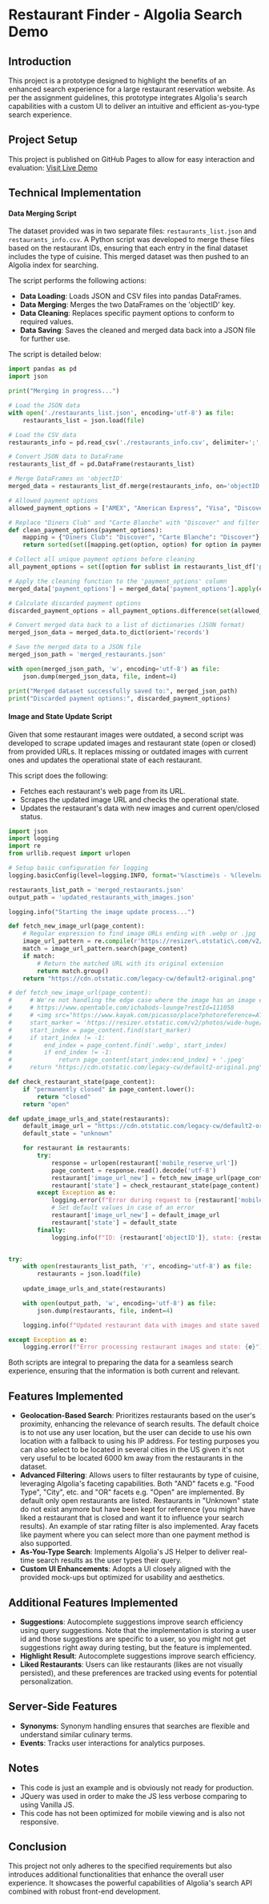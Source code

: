 # Restaurant Finder - Algolia Search Demo

## Introduction

This project is a prototype designed to highlight the benefits of an enhanced search experience for a large restaurant reservation website. As per the assignment guidelines, this prototype integrates Algolia's search capabilities with a custom UI to deliver an intuitive and efficient as-you-type search experience.

## Project Setup

This project is published on GitHub Pages to allow for easy interaction and evaluation: [Visit Live Demo](https://jonx.github.io/algolia/)

## Technical Implementation

#### Data Merging Script

The dataset provided was in two separate files: `restaurants_list.json` and `restaurants_info.csv`. A Python script was developed to merge these files based on the restaurant IDs, ensuring that each entry in the final dataset includes the type of cuisine. This merged dataset was then pushed to an Algolia index for searching.

The script performs the following actions:
- **Data Loading**: Loads JSON and CSV files into pandas DataFrames.
- **Data Merging**: Merges the two DataFrames on the 'objectID' key.
- **Data Cleaning**: Replaces specific payment options to conform to required values.
- **Data Saving**: Saves the cleaned and merged data back into a JSON file for further use.

The script is detailed below:

```python
import pandas as pd
import json

print("Merging in progress...")

# Load the JSON data
with open('./restaurants_list.json', encoding='utf-8') as file:
    restaurants_list = json.load(file)

# Load the CSV data
restaurants_info = pd.read_csv('./restaurants_info.csv', delimiter=';', encoding='utf-8')

# Convert JSON data to DataFrame
restaurants_list_df = pd.DataFrame(restaurants_list)

# Merge DataFrames on 'objectID'
merged_data = restaurants_list_df.merge(restaurants_info, on='objectID', how='left')

# Allowed payment options
allowed_payment_options = ["AMEX", "American Express", "Visa", "Discover", "MasterCard"]

# Replace "Diners Club" and "Carte Blanche" with "Discover" and filter allowed payment options
def clean_payment_options(payment_options):
    mapping = {"Diners Club": "Discover", "Carte Blanche": "Discover"}
    return sorted(set([mapping.get(option, option) for option in payment_options if option in allowed_payment_options]))

# Collect all unique payment options before cleaning
all_payment_options = set([option for sublist in restaurants_list_df['payment_options'] for option in sublist])

# Apply the cleaning function to the 'payment_options' column
merged_data['payment_options'] = merged_data['payment_options'].apply(clean_payment_options)

# Calculate discarded payment options
discarded_payment_options = all_payment_options.difference(set(allowed_payment_options)).difference({"Diners Club", "Carte Blanche"})

# Convert merged data back to a list of dictionaries (JSON format)
merged_json_data = merged_data.to_dict(orient='records')

# Save the merged data to a JSON file
merged_json_path = 'merged_restaurants.json'

with open(merged_json_path, 'w', encoding='utf-8') as file:
    json.dump(merged_json_data, file, indent=4)

print("Merged dataset successfully saved to:", merged_json_path)
print("Discarded payment options:", discarded_payment_options)
```

#### Image and State Update Script

Given that some restaurant images were outdated, a second script was developed to scrape updated images and restaurant state (open or closed) from provided URLs. It replaces missing or outdated images with current ones and updates the operational state of each restaurant.

This script does the following:
- Fetches each restaurant's web page from its URL.
- Scrapes the updated image URL and checks the operational state.
- Updates the restaurant's data with new images and current open/closed status.

```python
import json
import logging
import re
from urllib.request import urlopen

# Setup basic configuration for logging
logging.basicConfig(level=logging.INFO, format='%(asctime)s - %(levelname)s - %(message)s')

restaurants_list_path = 'merged_restaurants.json'
output_path = 'updated_restaurants_with_images.json'

logging.info("Starting the image update process...")

def fetch_new_image_url(page_content):
    # Regular expression to find image URLs ending with .webp or .jpg
    image_url_pattern = re.compile(r'https://resizer\.otstatic\.com/v2/photos/[^.]+?\.(webp|jpg|jpeg)')
    match = image_url_pattern.search(page_content)
    if match:
        # Return the matched URL with its original extension
        return match.group()
    return "https://cdn.otstatic.com/legacy-cw/default2-original.png"

# def fetch_new_image_url(page_content):
#     # We're not handling the edge case where the image has an image external to opentable like this one:
#     # https://www.opentable.com/ichabods-lounge?restId=111058
#     # <img src="https://www.kayak.com/picasso/place?photoreference=ATplDJZBRDKmFeQLXmnctrQxAwrVcwl05bqZ5kdlz3ypx5_jsfn6zHjepeZa8rWSaRXH68LstBs_XGSmGScpwVNGds9vQPM-LapfRm8UF7uoYGM-PsrgAZP90kChyxuaFwLa8tzCcPG6Z2eMU0pMHqtsSVPXPCa-fYcE5iyp_qoyE6yBTMah&amp;caller=opentable-pms-prod-sc&amp;maxheight=720" alt="Ichabod's Lounge, Las Vegas, NV" class="sbo1nca9mYc- MiUu-Hmt5zk-" title="Ichabod's Lounge, Las Vegas, NV" data-test="restaurant-profile-photo" fetchpriority="high">
#     start_marker = 'https://resizer.otstatic.com/v2/photos/wide-huge/'
#     start_index = page_content.find(start_marker)
#     if start_index != -1:
#         end_index = page_content.find('.webp', start_index)
#         if end_index != -1:
#             return page_content[start_index:end_index] + '.jpeg'
#     return "https://cdn.otstatic.com/legacy-cw/default2-original.png"

def check_restaurant_state(page_content):
    if "permanently closed" in page_content.lower():
        return "closed"
    return "open"

def update_image_urls_and_state(restaurants):
    default_image_url = "https://cdn.otstatic.com/legacy-cw/default2-original.png"
    default_state = "unknown"

    for restaurant in restaurants:
        try:
            response = urlopen(restaurant['mobile_reserve_url'])
            page_content = response.read().decode('utf-8')
            restaurant['image_url_new'] = fetch_new_image_url(page_content) or default_image_url
            restaurant['state'] = check_restaurant_state(page_content)
        except Exception as e:
            logging.error(f"Error during request to {restaurant['mobile_reserve_url']}: {e}")
            # Set default values in case of an error
            restaurant['image_url_new'] = default_image_url
            restaurant['state'] = default_state
        finally:
            logging.info(f"ID: {restaurant['objectID']}, state: {restaurant['state']}, New Image URL: {restaurant['image_url_new']}")


try:
    with open(restaurants_list_path, 'r', encoding='utf-8') as file:
        restaurants = json.load(file)
    
    update_image_urls_and_state(restaurants)

    with open(output_path, 'w', encoding='utf-8') as file:
        json.dump(restaurants, file, indent=4)

    logging.info(f"Updated restaurant data with images and state saved to: {output_path}")

except Exception as e:
    logging.error(f"Error processing restaurant images and state: {e}")
```

Both scripts are integral to preparing the data for a seamless search experience, ensuring that the information is both current and relevant.

## Features Implemented

- **Geolocation-Based Search**: Prioritizes restaurants based on the user's proximity, enhancing the relevance of search results. The default choice is to not use any user location, but the user can decide to use his own location with a fallback to using his IP address. For testing purposes you can also select to be located in several cities in the US given it's not very useful to be located 6000 km away from the restaurants in the dataset.
- **Advanced Filtering**: Allows users to filter restaurants by type of cuisine, leveraging Algolia's faceting capabilities. Both "AND" facets e.g. "Food Type", "City", etc. and "OR" facets e.g. "Open" are implemented. By default only open restaurants are listed. Restaurants in "Unknown" state do not exist anymore but have been kept for reference (you might have liked a restaurant that is closed and want it to influence your search results). An example of star rating filter is also implemented. Aray facets like payment where you can select more than one payment method is also supported.
- **As-You-Type Search**: Implements Algolia's JS Helper to deliver real-time search results as the user types their query.
- **Custom UI Enhancements**: Adopts a UI closely aligned with the provided mock-ups but optimized for usability and aesthetics.

## Additional Features Implemented

- **Suggestions**: Autocomplete suggestions improve search efficiency using query suggestions. Note that the implementation is storing a user id and those suggestions are specific to a user, so you might not get suggestions right away during testing, but the feature is implemented.
- **Highlight Result**: Autocomplete suggestions improve search efficiency.
- **Liked Restaurants**: Users can like restaurants (likes are not visually persisted), and these preferences are tracked using events for potential personalization.

## Server-Side Features

- **Synonyms**: Synonym handling ensures that searches are flexible and understand similar culinary terms.
- **Events**: Tracks user interactions for analytics purposes.

## Notes

- This code is just an example and is obviously not ready for production.
- JQuery was used in order to make the JS less verbose comparing to using Vanilla JS.
- This code has not been optimized for mobile viewing and is also not responsive.

## Conclusion

This project not only adheres to the specified requirements but also introduces additional functionalities that enhance the overall user experience. It showcases the powerful capabilities of Algolia's search API combined with robust front-end development.

